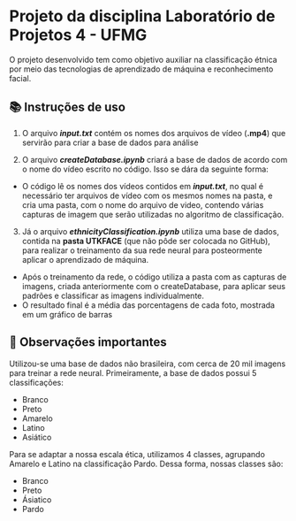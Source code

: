 # Projeto da disciplina Laboratório de Projetos 4 - UFMG
O projeto desenvolvido tem como objetivo auxiliar na classificação étnica por meio das tecnologias de aprendizado de máquina e reconhecimento facial.

## 📚 Instruções de uso
1. O arquivo ***input.txt*** contém os nomes dos arquivos de vídeo (**.mp4**) que servirão para criar a base de dados para análise

2. O arquivo ***createDatabase.ipynb*** criará a base de dados de acordo com o nome do vídeo escrito no código. Isso se dára da seguinte forma:
- O código lê os nomes dos vídeos contidos em ***input.txt***, no qual é necessário ter arquivos de vídeo com os mesmos nomes na pasta, e cria uma pasta, com o nome do arquivo de video, contendo várias capturas de imagem que serão utilizadas no algoritmo de classificação.

3. Já o arquivo ***ethnicityClassification.ipynb*** utiliza uma base de dados, contida na **pasta UTKFACE** (que não pôde ser colocada no GitHub), para realizar o treinamento da sua rede neural para posteormente aplicar o aprendizado de máquina.
- Após o treinamento da rede, o código utiliza a pasta com as capturas de imagens, criada anteriormente com o createDatabase, para aplicar seus padrões e classificar as imagens individualmente. 
- O resultado final é a média das porcentagens de cada foto, mostrada em um gráfico de barras

## 🧠 Observações importantes
Utilizou-se uma base de dados não brasileira, com cerca de 20 mil imagens para treinar a rede neural. Primeiramente, a base de dados possui 5 classificações:
- Branco
- Preto
- Amarelo
- Latino
- Asiático

Para se adaptar a nossa escala ética, utilizamos 4 classes, agrupando Amarelo e Latino na classificação Pardo. Dessa forma, nossas classes são:
- Branco
- Preto
- Ásiatico
- Pardo 